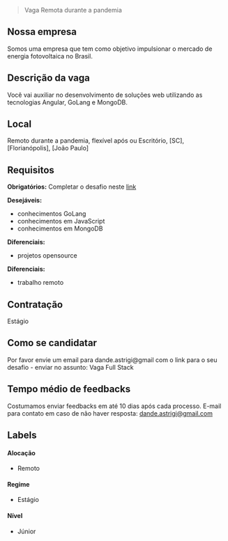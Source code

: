 <!-- 
==================================================
POR FAVOR, SÓ POSTE SE A VAGA FOR PARA FRONT-END!

Não faça distinção de gênero no título da vaga.

Use: "Front-End Developer" ao invés de 
"Desenvolvedor Front-End" \o/

Exemplo: `[São Paulo] Front-End Developer na NOME DA EMPRESA`
==================================================
-->

<!--
==================================================
Caso a vaga for remoto durante a pandemia deixar a linha abaixo
==================================================
-->
> Vaga Remota durante a pandemia

## Nossa empresa

Somos uma empresa que tem como objetivo impulsionar o mercado de energia fotovoltaica no Brasil.

## Descrição da vaga

Você vai auxiliar no desenvolvimento de soluções web utilizando as tecnologias Angular, GoLang e MongoDB.

## Local

Remoto durante a pandemia, flexível após ou Escritório, [SC], [Florianópolis], [João Paulo]

## Requisitos

**Obrigatórios:**
Completar o desafio neste [link](https://github.com/Conexao-Solar/challenge-user-crud)

**Desejáveis:**
- conhecimentos GoLang
- conhecimentos em JavaScript
- conhecimentos em MongoDB

**Diferenciais:**
- projetos opensource

**Diferenciais:**
- trabalho remoto

## Contratação

Estágio

## Como se candidatar

Por favor envie um email para dande.astrigi@gmail com o link para o seu desafio - enviar no assunto: Vaga Full Stack

## Tempo médio de feedbacks

Costumamos enviar feedbacks em até 10 dias após cada processo.
E-mail para contato em caso de não haver resposta: dande.astrigi@gmail.com

## Labels
<!-- retire os labels que não fazem sentido à vaga -->

#### Alocação
- Remoto

#### Regime
- Estágio

#### Nível
- Júnior


